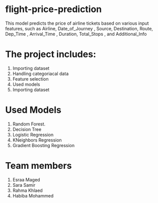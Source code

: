 # flight-price-prediction
This model predicts the price of airline tickets based on various input features, such as Airline, Date_of_Journey , Source, Destination, Route, Dep_Time , Arrival_Time , Duration, Total_Stops , and Additional_Info

# The project includes:
1. Importing dataset
2. Handling categoriacal data
3. Feature selection
4. Used models
5. Importing dataset

# Used Models
1. Random Forest.
2. Decision Tree
3. Logistic Regression
4. KNeighbors Regression
5. Gradient Boosting Regression

# Team members
1. Esraa Maged
2. Sara Samir
3. Rahma Khlaed
4. Habiba Mohammed
